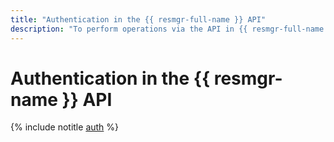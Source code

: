 ```yaml
---
title: "Authentication in the {{ resmgr-full-name }} API"
description: "To perform operations via the API in {{ resmgr-full-name }}, a service for managing clouds and folders, get an IAM token for your account."
---
```


# Authentication in the {{ resmgr-name }} API

{% include notitle [auth](../../_includes/authentication.md) %}
